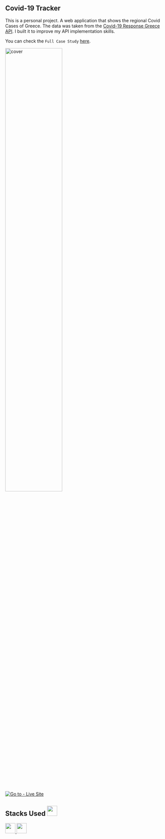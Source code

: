## Covid-19 Tracker
This is a personal project. A web application that shows the regional Covid Cases of Greece. The data was taken from the <a href="https://github.com/Covid-19-Response-Greece/covid19-greece-api">Covid-19 Response Greece API</a>. I built it to improve my API implementation skills.

You can check the `Full Case Study` <a href="https://domvournias.com/projects/Covid-19-Tracker">here</a>.

<div align="left">
<img width="60%" height = "60%" src="https://i.ibb.co/B3G0n7r/covid19-App.jpg" alt="cover" />
</div>

<p dir="auto"><a href="https://covid19-tracker-f15ec.web.app/" rel="nofollow"><img src="https://camo.githubusercontent.com/72c43a2faf2be0e627ab91d0ca969a289fb5ffeb212b0661f51fda22f85e7005/68747470733a2f2f696d672e736869656c64732e696f2f62616467652f476f5f746f2d4c6976655f536974652d3265613434663f7374796c653d666f722d7468652d6261646765" alt="Go to - Live Site" data-canonical-src="https://img.shields.io/badge/Go_to-Live_Site-2ea44f?style=for-the-badge" style="max-width: 100%;"></a></p>

<h2> Stacks Used <img src = "https://media2.giphy.com/media/QssGEmpkyEOhBCb7e1/giphy.gif?cid=ecf05e47a0n3gi1bfqntqmob8g9aid1oyj2wr3ds3mg700bl&rid=giphy.gif" width = 32px> </h2>
<a href= https://github.com/?tab=repositories&q=&type=&language=reactjs&sort= > <img width ='32px' src ='https://raw.githubusercontent.com/rahulbanerjee26/githubAboutMeGenerator/main/icons/reactjs.svg'> </a>
<a href= https://github.com/?tab=repositories&q=&type=&language=css&sort= > <img width ='32px' src ='https://raw.githubusercontent.com/rahulbanerjee26/githubAboutMeGenerator/main/icons/css.svg'> </a>
